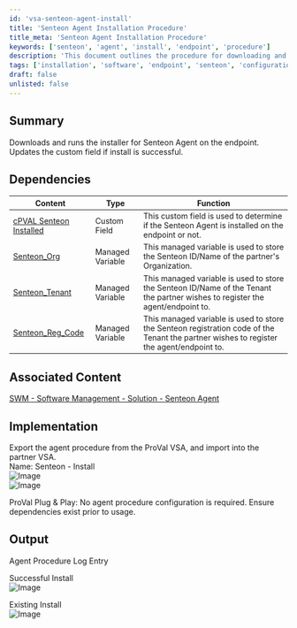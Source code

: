 ```yaml
---
id: 'vsa-senteon-agent-install'
title: 'Senteon Agent Installation Procedure'
title_meta: 'Senteon Agent Installation Procedure'
keywords: ['senteon', 'agent', 'install', 'endpoint', 'procedure']
description: 'This document outlines the procedure for downloading and installing the Senteon Agent on endpoints. It includes details on dependencies, implementation steps, and expected output upon successful installation.'
tags: ['installation', 'software', 'endpoint', 'senteon', 'configuration']
draft: false
unlisted: false
---
```

## Summary

Downloads and runs the installer for Senteon Agent on the endpoint. Updates the custom field if install is successful. 

## Dependencies

| Content | Type | Function |
|---------|------|----------|
| [cPVAL Senteon Installed](https://proval.itglue.com/DOC-5078775-16540467) | Custom Field | This custom field is used to determine if the Senteon Agent is installed on the endpoint or not. |
| [Senteon_Org](https://proval.itglue.com/DOC-5078775-16540933) | Managed Variable | This managed variable is used to store the Senteon ID/Name of the partner's Organization. |
| [Senteon_Tenant](https://proval.itglue.com/DOC-5078775-16541049) | Managed Variable | This managed variable is used to store the Senteon ID/Name of the Tenant the partner wishes to register the agent/endpoint to. |
| [Senteon_Reg_Code](https://proval.itglue.com/DOC-5078775-16541285) | Managed Variable | This managed variable is used to store the Senteon registration code of the Tenant the partner wishes to register the agent/endpoint to. |

## Associated Content

[SWM - Software Management - Solution - Senteon Agent](https://proval.itglue.com/DOC-5078775-16541168)

## Implementation

Export the agent procedure from the ProVal VSA, and import into the partner VSA.  
Name: Senteon - Install  
![Image](..\..\..\static\img\Senteon---Install\image_1.png)  
![Image](..\..\..\static\img\Senteon---Install\image_2.png)  

ProVal Plug & Play: No agent procedure configuration is required. Ensure dependencies exist prior to usage.  

## Output

Agent Procedure Log Entry  

Successful Install  
![Image](..\..\..\static\img\Senteon---Install\image_3.png)  

Existing Install  
![Image](..\..\..\static\img\Senteon---Install\image_4.png)  


